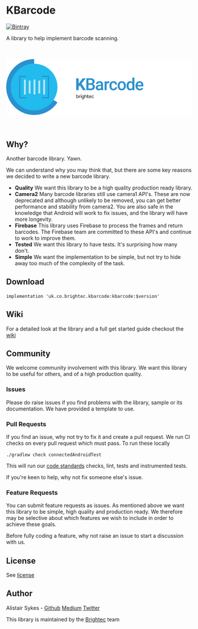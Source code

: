 # KBarcode

[![Bintray](https://img.shields.io/bintray/v/brightec/maven/KBarcode.svg?maxAge=86400&color=2A91D0)](https://bintray.com/brightec/maven/KBarcode)

A library to help implement barcode scanning.

<br />
<br />
<div align="center">
  <img width="600" src="LogoLarge.png">
</div>
<br />
<br />

## Why?

Another barcode library. Yawn.

We can understand why you may think that, but there are some key reasons we decided to write a new barcode library.

-  **Quality** We want this library to be a high quality production ready library.
-  **Camera2** Many barcode libraries still use camera1 API's. These are now deprecated and although unlikely to be removed, you can get better performance and stability from camera2. You are also safe in the knowledge that Android will work to fix issues, and the library will have more longevity.
-  **Firebase** This library uses Firebase to process the frames and return barcodes. The Firebase team are committed to these API's and continue to work to improve them.
-  **Tested** We want this library to have tests. It's surprising how many don't.
-  **Simple** We want the implementation to be simple, but not try to hide away too much of the complexity of the task.

## Download

```
implementation 'uk.co.brightec.kbarcode:kbarcode:$version'
```

## Wiki

For a detailed look at the library and a full get started guide checkout the [wiki](https://github.com/brightec/KBarcode/wiki)

## Community

We welcome community involvement with this library. We want this library to be useful for others, and of a high production quality.

### Issues

Please do raise issues if you find problems with the library, sample or its documentation. We have provided a template to use.

### Pull Requests

If you find an issue, why not try to fix it and create a pull request. We run CI checks on every pull request which must pass.
To run these locally
```
./gradlew check connectedAndroidTest
```

This will run our [code standards](https://github.com/brightec/Guidelines_Android) checks, lint, tests and instrumented tests.

If you're keen to help, why not fix someone else's issue.

### Feature Requests

You can submit feature requests as issues. As mentioned above we want this library to be simple, high quality and production ready. We therefore may be selective about which features we wish to include in order to achieve these goals.

Before fully coding a feature, why not raise an issue to start a discussion with us.

## License

See [license](LICENSE)

## Author

Alistair Sykes - [Github](https://github.com/alistairsykes) [Medium](https://medium.com/@alistairsykes) [Twitter](https://twitter.com/SykesAlistair)

This library is maintained by the [Brightec](https://www.brightec.co.uk/) team
